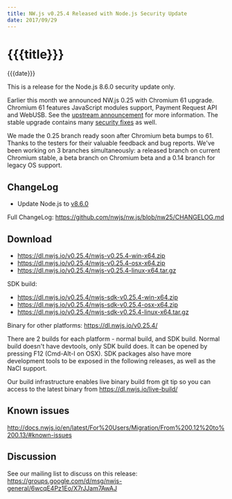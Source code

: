 ```yaml
---
title: NW.js v0.25.4 Released with Node.js Security Update
date: 2017/09/29
---
```

# {{{title}}}
{{{date}}}

This is a release for the Node.js 8.6.0 security update only.

Earlier this month we announced NW.js 0.25 with Chromium 61 upgrade. Chromium 61 features JavaScript modules support, Payment Request API and WebUSB. See the [upstream announcement](https://blog.chromium.org/2017/08/chrome-61-beta-javascript-modules.html) for more information. The stable upgrade contains many [security fixes](https://chromereleases.googleblog.com/2017/09/stable-channel-update-for-desktop.html) as well.

We made the 0.25 branch ready soon after Chromium beta bumps to 61. Thanks to the testers for their valuable feedback and bug reports. We've been working on 3 branches simultaneously: a released branch on current Chromium stable, a beta branch on Chromium beta and a 0.14 branch for legacy OS support.

## ChangeLog

- Update Node.js to [v8.6.0](https://nodejs.org/en/blog/release/v8.6.0/)

Full ChangeLog: https://github.com/nwjs/nw.js/blob/nw25/CHANGELOG.md

## Download 

* https://dl.nwjs.io/v0.25.4/nwjs-v0.25.4-win-x64.zip 
* https://dl.nwjs.io/v0.25.4/nwjs-v0.25.4-osx-x64.zip 
* https://dl.nwjs.io/v0.25.4/nwjs-v0.25.4-linux-x64.tar.gz 

SDK build: 
* https://dl.nwjs.io/v0.25.4/nwjs-sdk-v0.25.4-win-x64.zip 
* https://dl.nwjs.io/v0.25.4/nwjs-sdk-v0.25.4-osx-x64.zip 
* https://dl.nwjs.io/v0.25.4/nwjs-sdk-v0.25.4-linux-x64.tar.gz 

Binary for other platforms: https://dl.nwjs.io/v0.25.4/ 

There are 2 builds for each platform - normal build, and SDK build. Normal build doesn't have devtools, only SDK build does. lt can be opened by pressing F12 (Cmd-Alt-I on OSX). SDK packages also have more development tools to be exposed in the following releases, as well as the NaCl support.

Our build infrastructure enables live binary build from git tip so you can access to the latest binary from https://dl.nwjs.io/live-build/ 

## Known issues 
 
http://docs.nwjs.io/en/latest/For%20Users/Migration/From%200.12%20to%200.13/#known-issues

## Discussion

See our mailing list to discuss on this release: https://groups.google.com/d/msg/nwjs-general/6wcqE4Pz1Eo/X7rJJam7AwAJ
